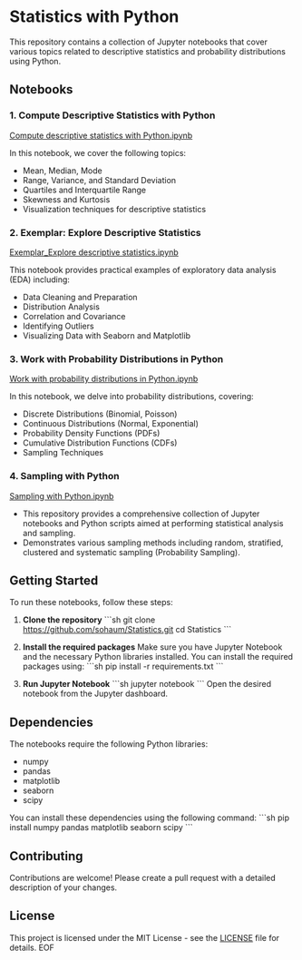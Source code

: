 # Statistics with Python

This repository contains a collection of Jupyter notebooks that cover various topics related to descriptive statistics and probability distributions using Python.

## Notebooks

### 1. Compute Descriptive Statistics with Python
[Compute descriptive statistics with Python.ipynb](https://github.com/sohaum/Statistics/blob/main/Compute%20descriptive%20statistics%20with%20Python.ipynb)

In this notebook, we cover the following topics:
- Mean, Median, Mode
- Range, Variance, and Standard Deviation
- Quartiles and Interquartile Range
- Skewness and Kurtosis
- Visualization techniques for descriptive statistics

### 2. Exemplar: Explore Descriptive Statistics
[Exemplar_Explore descriptive statistics.ipynb](https://github.com/sohaum/Statistics/blob/main/Exemplar_Explore%20descriptive%20statistics.ipynb)

This notebook provides practical examples of exploratory data analysis (EDA) including:
- Data Cleaning and Preparation
- Distribution Analysis
- Correlation and Covariance
- Identifying Outliers
- Visualizing Data with Seaborn and Matplotlib

### 3. Work with Probability Distributions in Python
[Work with probability distributions in Python.ipynb](https://github.com/sohaum/Statistics/blob/main/Work%20with%20probability%20distributions%20in%20Python.ipynb)

In this notebook, we delve into probability distributions, covering:
- Discrete Distributions (Binomial, Poisson)
- Continuous Distributions (Normal, Exponential)
- Probability Density Functions (PDFs)
- Cumulative Distribution Functions (CDFs)
- Sampling Techniques

### 4. Sampling with Python
[Sampling with Python.ipynb](https://github.com/sohaum/Statistics/blob/main/Sampling%20with%20Python.ipynb)

- This repository provides a comprehensive collection of Jupyter notebooks and Python scripts aimed at performing statistical analysis and sampling.
- Demonstrates various sampling methods including random, stratified, clustered and systematic sampling (Probability Sampling).

## Getting Started

To run these notebooks, follow these steps:

1. **Clone the repository**
   \`\`\`sh
   git clone https://github.com/sohaum/Statistics.git
   cd Statistics
   \`\`\`

2. **Install the required packages**
   Make sure you have Jupyter Notebook and the necessary Python libraries installed. You can install the required packages using:
   \`\`\`sh
   pip install -r requirements.txt
   \`\`\`

3. **Run Jupyter Notebook**
   \`\`\`sh
   jupyter notebook
   \`\`\`
   Open the desired notebook from the Jupyter dashboard.

## Dependencies

The notebooks require the following Python libraries:
- numpy
- pandas
- matplotlib
- seaborn
- scipy

You can install these dependencies using the following command:
\`\`\`sh
pip install numpy pandas matplotlib seaborn scipy
\`\`\`

## Contributing

Contributions are welcome! Please create a pull request with a detailed description of your changes.

## License

This project is licensed under the MIT License - see the [LICENSE](LICENSE) file for details.
EOF
